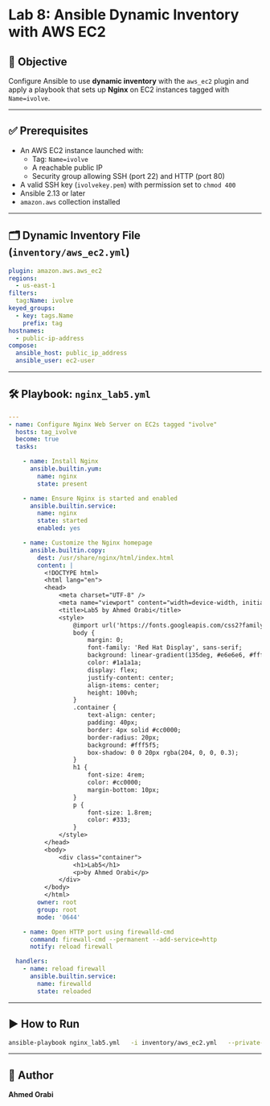 
# Lab 8: Ansible Dynamic Inventory with AWS EC2

## 🎯 Objective

Configure Ansible to use **dynamic inventory** with the `aws_ec2` plugin and apply a playbook that sets up **Nginx** on EC2 instances tagged with `Name=ivolve`.

---

## ✅ Prerequisites

- An AWS EC2 instance launched with:
  - Tag: `Name=ivolve`
  - A reachable public IP
  - Security group allowing SSH (port 22) and HTTP (port 80)
- A valid SSH key (`ivolvekey.pem`) with permission set to `chmod 400`
- Ansible 2.13 or later
- `amazon.aws` collection installed

---

## 🗂️ Dynamic Inventory File (`inventory/aws_ec2.yml`)

```yaml
plugin: amazon.aws.aws_ec2
regions:
  - us-east-1
filters:
  tag:Name: ivolve
keyed_groups:
  - key: tags.Name
    prefix: tag
hostnames:
  - public-ip-address
compose:
  ansible_host: public_ip_address
  ansible_user: ec2-user
```

---

## 🛠️ Playbook: `nginx_lab5.yml`

```yaml
---
- name: Configure Nginx Web Server on EC2s tagged "ivolve"
  hosts: tag_ivolve
  become: true
  tasks:

    - name: Install Nginx
      ansible.builtin.yum:
        name: nginx
        state: present

    - name: Ensure Nginx is started and enabled
      ansible.builtin.service:
        name: nginx
        state: started
        enabled: yes

    - name: Customize the Nginx homepage
      ansible.builtin.copy:
        dest: /usr/share/nginx/html/index.html
        content: |
          <!DOCTYPE html>
          <html lang="en">
          <head>
              <meta charset="UTF-8" />
              <meta name="viewport" content="width=device-width, initial-scale=1.0" />
              <title>Lab5 by Ahmed Orabi</title>
              <style>
                  @import url('https://fonts.googleapis.com/css2?family=Red+Hat+Display:wght@500;700&display=swap');
                  body {
                      margin: 0;
                      font-family: 'Red Hat Display', sans-serif;
                      background: linear-gradient(135deg, #e6e6e6, #ffffff);
                      color: #1a1a1a;
                      display: flex;
                      justify-content: center;
                      align-items: center;
                      height: 100vh;
                  }
                  .container {
                      text-align: center;
                      padding: 40px;
                      border: 4px solid #cc0000;
                      border-radius: 20px;
                      background: #fff5f5;
                      box-shadow: 0 0 20px rgba(204, 0, 0, 0.3);
                  }
                  h1 {
                      font-size: 4rem;
                      color: #cc0000;
                      margin-bottom: 10px;
                  }
                  p {
                      font-size: 1.8rem;
                      color: #333;
                  }
              </style>
          </head>
          <body>
              <div class="container">
                  <h1>Lab5</h1>
                  <p>by Ahmed Orabi</p>
              </div>
          </body>
          </html>
        owner: root
        group: root
        mode: '0644'

    - name: Open HTTP port using firewalld-cmd
      command: firewall-cmd --permanent --add-service=http
      notify: reload firewall

  handlers:
    - name: reload firewall
      ansible.builtin.service:
        name: firewalld
        state: reloaded
```

---

## ▶️ How to Run

```bash
ansible-playbook nginx_lab5.yml   -i inventory/aws_ec2.yml   --private-key ivolvekey.pem
```

---

## 👤 Author

**Ahmed Orabi**
